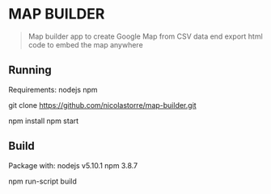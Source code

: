 # MAP BUILDER

> Map builder app to create Google Map from CSV data end export html code to embed the map anywhere

## Running

Requirements:
    nodejs
    npm

git clone https://github.com/nicolastorre/map-builder.git

npm install
npm start

## Build

Package with:
    nodejs v5.10.1
    npm 3.8.7

npm run-script build



